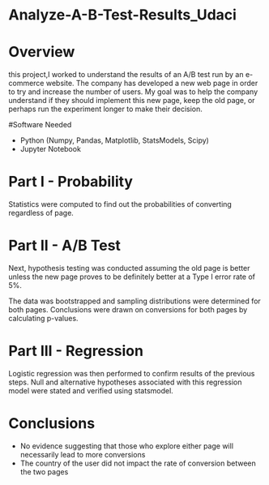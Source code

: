 # Analyze-A-B-Test-Results_Udaci

# Overview
this project,I worked to understand the results of an A/B test run by an e-commerce website. The company has developed a new web page in order to try and increase the number of users. My goal was to help the company understand if they should implement this new page, keep the old page, or perhaps run the experiment longer to make their decision.

#Software Needed
- Python (Numpy, Pandas, Matplotlib, StatsModels, Scipy)
- Jupyter Notebook

# Part I - Probability
Statistics were computed to find out the probabilities of converting regardless of page. 

# Part II - A/B Test
Next, hypothesis testing was conducted assuming the old page is better unless the new page proves to be definitely better at a Type I error rate of 5%.

The data was bootstrapped and sampling distributions were determined for both pages. Conclusions were drawn on conversions for both pages by calculating p-values.

# Part III - Regression
Logistic regression was then performed to confirm results of the previous steps. Null and alternative hypotheses associated with this regression model were stated and verified using statsmodel.

# Conclusions
- No evidence suggesting that those who explore either page will necessarily lead to more conversions
- The country of the user did not impact the rate of conversion between the two pages
